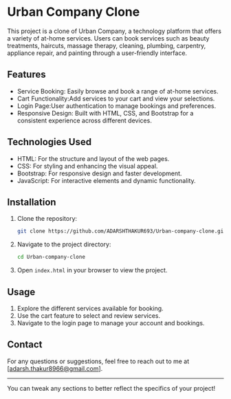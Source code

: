 # Urban Company Clone

This project is a clone of Urban Company, a technology platform that offers a variety of at-home services. Users can book services 
such as beauty treatments, haircuts, massage therapy, cleaning, plumbing, carpentry, appliance repair, and painting through a user-friendly interface.

## Features

- Service Booking: Easily browse and book a range of at-home services.
- Cart Functionality:Add services to your cart and view your selections.
- Login Page:User authentication to manage bookings and preferences.
- Responsive Design: Built with HTML, CSS, and Bootstrap for a consistent experience across different devices.

## Technologies Used

- HTML: For the structure and layout of the web pages.
- CSS: For styling and enhancing the visual appeal.
- Bootstrap: For responsive design and faster development.
- JavaScript: For interactive elements and dynamic functionality.

## Installation

1. Clone the repository:
   ```bash
   git clone https://github.com/ADARSHTHAKUR693/Urban-company-clone.git
   ```
2. Navigate to the project directory:
   ```bash
   cd Urban-company-clone
   ```
3. Open `index.html` in your browser to view the project.

## Usage

1. Explore the different services available for booking.
2. Use the cart feature to select and review services.
3. Navigate to the login page to manage your account and bookings.

## Contact

For any questions or suggestions, feel free to reach out to me at [adarsh.thakur8966@gmail.com].

---

You can tweak any sections to better reflect the specifics of your project!
